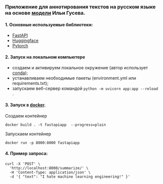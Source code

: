 ### Приложение для аннотирования текстов на русском языке на основе [модели](https://huggingface.co/IlyaGusev/rugpt3medium_sum_gazeta) Ильи Гусева.

#### 1. Основные используемые библиотеки:
- [FastAPI](https://www.google.com)
- [Huggingface](https://huggingface.co/)
- [Pytorch](https://pytorch.org/)

#### 2. Запуск на локальном компьютере
 - создаем и активируем локальное окружение (автор использует [conda](https://docs.conda.io/en/latest/));
 - устанавливаем необходимые пакеты (environment.yml или requirements.txt);
 - запускаем веб-сервер командой ```python -m uvicorn app:app --reload ```.

#### 3. Запуск в [docker](https://www.docker.com/).

Создаем контейнер
```
docker build . -t fastapiapp  --progress=plain
```

Запускаем контейнер
```
docker run -p 8000:8000 fastapiapp
```

#### 4. Пример запроса:
```
curl -X 'POST' \
  'http://localhost:8000/summarize/' \
  -H 'Content-Type: application/json' \
  -d '{ "text": "I hate machine learning engineering!" }'
```